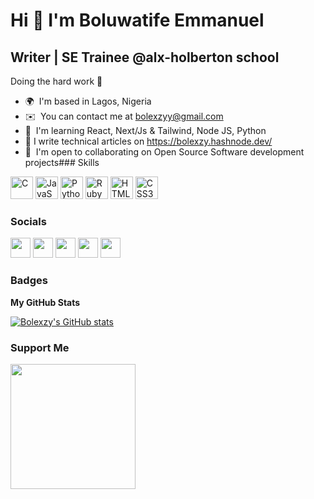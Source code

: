 Hi 👋 I'm Boluwatife Emmanuel
===================================

Writer | SE Trainee @alx-holberton school
-----------------------------------------

Doing the hard work 🦾

*   🌍  I'm based in Lagos, Nigeria
*   ✉️  You can contact me at [bolexzyy@gmail.com](mailto:bolexzyy@gmail.com)
*   🧠  I'm learning React, Next/Js & Tailwind, Node JS, Python
*   📝 I write technical articles on https://bolexzy.hashnode.dev/
*   🤝  I'm open to collaborating on Open Source Software development projects### Skills 
<p align="left">
<a href="https://docs.microsoft.com/en-us/cpp/?view=msvc-170" target="_blank" rel="noreferrer"><img src="https://raw.githubusercontent.com/danielcranney/readme-generator/main/public/icons/skills/c-colored.svg" width="36" height="36" alt="C" /></a>
<a href="https://developer.mozilla.org/en-US/docs/Web/JavaScript" target="_blank" rel="noreferrer"><img src="https://raw.githubusercontent.com/danielcranney/readme-generator/main/public/icons/skills/javascript-colored.svg" width="36" height="36" alt="JavaScript" /></a>
<a href="https://www.python.org/" target="_blank" rel="noreferrer"><img src="https://raw.githubusercontent.com/danielcranney/readme-generator/main/public/icons/skills/python-colored.svg" width="36" height="36" alt="Python" /></a>
<a href="https://www.ruby-lang.org/en/" target="_blank" rel="noreferrer"><img src="https://raw.githubusercontent.com/danielcranney/readme-generator/main/public/icons/skills/ruby-colored.svg" width="36" height="36" alt="Ruby" /></a>
<a href="https://developer.mozilla.org/en-US/docs/Glossary/HTML5" target="_blank" rel="noreferrer"><img src="https://raw.githubusercontent.com/danielcranney/readme-generator/main/public/icons/skills/html5-colored.svg" width="36" height="36" alt="HTML5" /></a>
<a href="https://www.w3.org/TR/CSS/#css" target="_blank" rel="noreferrer"><img src="https://raw.githubusercontent.com/danielcranney/readme-generator/main/public/icons/skills/css3-colored.svg" width="36" height="36" alt="CSS3" /></a>
</p>

### Socials  
<p align="left"> <a href="https://www.github.com/Bolexzy" target="_blank" rel="noreferrer"><img src="https://raw.githubusercontent.com/danielcranney/readme-generator/main/public/icons/socials/github.svg" width="32" height="32" /></a> <a href="https://bolexzy.hashnode.dev.hashnode.dev" target="_blank" rel="noreferrer"><img src="https://raw.githubusercontent.com/danielcranney/readme-generator/main/public/icons/socials/hashnode.svg" width="32" height="32" /></a> <a href="https://www.linkedin.com/in/boluwatifeO" target="_blank" rel="noreferrer"><img src="https://raw.githubusercontent.com/danielcranney/readme-generator/main/public/icons/socials/linkedin.svg" width="32" height="32" /></a> <a href="http://www.medium.com/@bolexzy" target="_blank" rel="noreferrer"><img src="https://raw.githubusercontent.com/danielcranney/readme-generator/main/public/icons/socials/medium.svg" width="32" height="32" /></a> <a href="https://www.twitter.com/Bolexzyy__" target="_blank" rel="noreferrer"><img src="https://raw.githubusercontent.com/danielcranney/readme-generator/main/public/icons/socials/twitter.svg" width="32" height="32" /></a></p>

### Badges

<b>My GitHub Stats</b>

<a href="http://www.github.com/Bolexzy"><img src="https://github-readme-stats.vercel.app/api?username=Bolexzy&show_icons=true&hide=&count_private=true&title_color=0891b2&text_color=ffffff&icon_color=0891b2&bg_color=1c1917&hide_border=true&show_icons=true" alt="Bolexzy's GitHub stats" /></a>
### Support Me

<a href="https://www.buymeacoffee.com/bolexzyy"><img src="https://cdn.buymeacoffee.com/buttons/v2/default-yellow.png" width="200" /></a>

<!---
Bolexzy/Bolexzy is a ✨ special ✨ repository because its `README.md` (this file) appears on your GitHub profile.
You can click the Preview link to take a look at your changes.
--->
